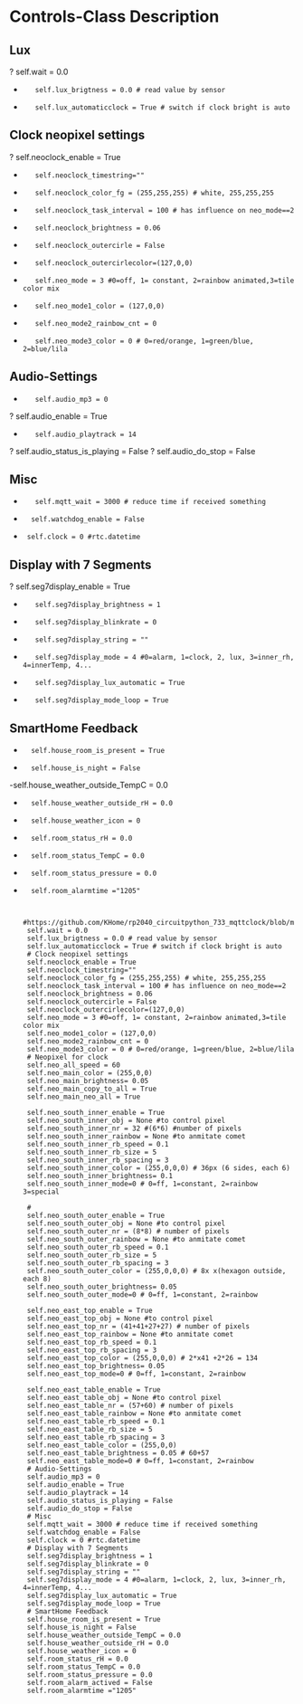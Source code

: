 # Controls-Class Description
## Lux
?        self.wait = 0.0
-        self.lux_brigtness = 0.0 # read value by sensor
-        self.lux_automaticclock = True # switch if clock bright is auto

## Clock neopixel settings
?        self.neoclock_enable = True
-        self.neoclock_timestring=""
-        self.neoclock_color_fg = (255,255,255) # white, 255,255,255
-        self.neoclock_task_interval = 100 # has influence on neo_mode==2
-        self.neoclock_brightness = 0.06
-        self.neoclock_outercirle = False
-        self.neoclock_outercirlecolor=(127,0,0)
-        self.neo_mode = 3 #0=off, 1= constant, 2=rainbow animated,3=tile color mix
-        self.neo_mode1_color = (127,0,0)
-        self.neo_mode2_rainbow_cnt = 0
-        self.neo_mode3_color = 0 # 0=red/orange, 1=green/blue, 2=blue/lila

## Audio-Settings
-        self.audio_mp3 = 0
?        self.audio_enable = True
-        self.audio_playtrack = 14
?       self.audio_status_is_playing = False
?        self.audio_do_stop = False
        
 ## Misc
-        self.mqtt_wait = 3000 # reduce time if received something
-       self.watchdog_enable = False
-      self.clock = 0 #rtc.datetime
        
## Display with 7 Segments
?        self.seg7display_enable = True
-        self.seg7display_brightness = 1
-        self.seg7display_blinkrate = 0
-        self.seg7display_string = ""
-        self.seg7display_mode = 4 #0=alarm, 1=clock, 2, lux, 3=inner_rh, 4=innerTemp, 4...
-        self.seg7display_lux_automatic = True
-        self.seg7display_mode_loop = True
       
## SmartHome Feedback
 -       self.house_room_is_present = True
 -       self.house_is_night = False
 
 -self.house_weather_outside_TempC = 0.0
 -       self.house_weather_outside_rH = 0.0
 -       self.house_weather_icon = 0
 -       self.room_status_rH = 0.0
 -       self.room_status_TempC = 0.0
 -       self.room_status_pressure = 0.0
 -       self.room_alarmtime ="1205"


        #https://github.com/KHome/rp2040_circuitpython_733_mqttclock/blob/main/docs/controls_class.md
        self.wait = 0.0
        self.lux_brigtness = 0.0 # read value by sensor
        self.lux_automaticclock = True # switch if clock bright is auto
        # Clock neopixel settings
        self.neoclock_enable = True
        self.neoclock_timestring=""
        self.neoclock_color_fg = (255,255,255) # white, 255,255,255
        self.neoclock_task_interval = 100 # has influence on neo_mode==2
        self.neoclock_brightness = 0.06
        self.neoclock_outercirle = False
        self.neoclock_outercirlecolor=(127,0,0)
        self.neo_mode = 3 #0=off, 1= constant, 2=rainbow animated,3=tile color mix
        self.neo_mode1_color = (127,0,0)
        self.neo_mode2_rainbow_cnt = 0
        self.neo_mode3_color = 0 # 0=red/orange, 1=green/blue, 2=blue/lila
        # Neopixel for clock
        self.neo_all_speed = 60
        self.neo_main_color = (255,0,0)
        self.neo_main_brightness= 0.05
        self.neo_main_copy_to_all = True
        self.neo_main_neo_all = True
        
        self.neo_south_inner_enable = True
        self.neo_south_inner_obj = None #to control pixel
        self.neo_south_inner_nr = 32 #(6*6) #number of pixels
        self.neo_south_inner_rainbow = None #to anmitate comet
        self.neo_south_inner_rb_speed = 0.1
        self.neo_south_inner_rb_size = 5
        self.neo_south_inner_rb_spacing = 3
        self.neo_south_inner_color = (255,0,0,0) # 36px (6 sides, each 6)
        self.neo_south_inner_brightness= 0.1
        self.neo_south_inner_mode=0 # 0=ff, 1=constant, 2=rainbow 3=special
        
        #
        self.neo_south_outer_enable = True
        self.neo_south_outer_obj = None #to control pixel
        self.neo_south_outer_nr = (8*8) # number of pixels
        self.neo_south_outer_rainbow = None #to anmitate comet
        self.neo_south_outer_rb_speed = 0.1
        self.neo_south_outer_rb_size = 5
        self.neo_south_outer_rb_spacing = 3
        self.neo_south_outer_color = (255,0,0,0) # 8x x(hexagon outside, each 8)
        self.neo_south_outer_brightness= 0.05
        self.neo_south_outer_mode=0 # 0=ff, 1=constant, 2=rainbow

        self.neo_east_top_enable = True
        self.neo_east_top_obj = None #to control pixel
        self.neo_east_top_nr = (41+41+27+27) # number of pixels
        self.neo_east_top_rainbow = None #to anmitate comet
        self.neo_east_top_rb_speed = 0.1
        self.neo_east_top_rb_spacing = 3
        self.neo_east_top_color = (255,0,0,0) # 2*x41 +2*26 = 134 
        self.neo_east_top_brightness= 0.05
        self.neo_east_top_mode=0 # 0=ff, 1=constant, 2=rainbow
        
        self.neo_east_table_enable = True
        self.neo_east_table_obj = None #to control pixel
        self.neo_east_table_nr = (57+60) # number of pixels
        self.neo_east_table_rainbow = None #to anmitate comet
        self.neo_east_table_rb_speed = 0.1
        self.neo_east_table_rb_size = 5
        self.neo_east_table_rb_spacing = 3
        self.neo_east_table_color = (255,0,0)
        self.neo_east_table_brightness = 0.05 # 60+57
        self.neo_east_table_mode=0 # 0=ff, 1=constant, 2=rainbow
        # Audio-Settings
        self.audio_mp3 = 0
        self.audio_enable = True
        self.audio_playtrack = 14
        self.audio_status_is_playing = False
        self.audio_do_stop = False
        # Misc
        self.mqtt_wait = 3000 # reduce time if received something
        self.watchdog_enable = False
        self.clock = 0 #rtc.datetime
        # Display with 7 Segments
        self.seg7display_brightness = 1
        self.seg7display_blinkrate = 0
        self.seg7display_string = ""
        self.seg7display_mode = 4 #0=alarm, 1=clock, 2, lux, 3=inner_rh, 4=innerTemp, 4...
        self.seg7display_lux_automatic = True
        self.seg7display_mode_loop = True
        # SmartHome Feedback
        self.house_room_is_present = True
        self.house_is_night = False
        self.house_weather_outside_TempC = 0.0
        self.house_weather_outside_rH = 0.0
        self.house_weather_icon = 0
        self.room_status_rH = 0.0
        self.room_status_TempC = 0.0
        self.room_status_pressure = 0.0
        self.room_alarm_actived = False
        self.room_alarmtime ="1205"
